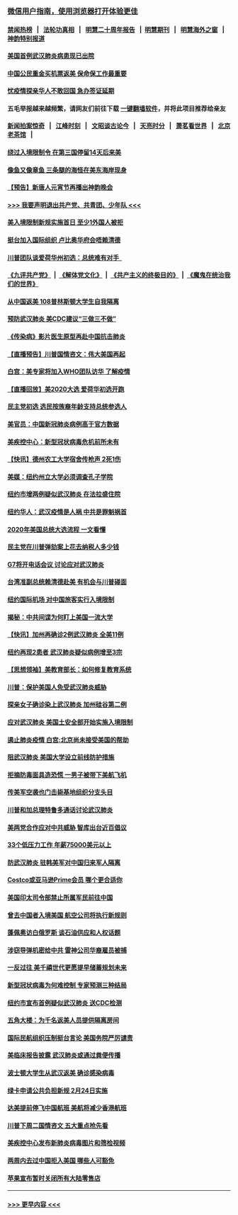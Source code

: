 ### [微信用户指南，使用浏览器打开体验更佳](https://github.com/gfw-breaker/banned-news1/blob/master/indexes/wechat-guide.md?t=0)
#### [禁闻热榜](热点新闻.md?t=0)  &nbsp;&nbsp;|&nbsp;&nbsp; [法轮功真相](https://github.com/gfw-breaker/truth/blob/master/README.md?t=0) &nbsp;&nbsp;|&nbsp;&nbsp; [明慧二十周年报告](https://github.com/gfw-breaker/mh-reports/blob/master/README.md?t=0) &nbsp;&nbsp;|&nbsp;&nbsp;[明慧期刊](https://github.com/gfw-breaker/mh-qikan) &nbsp;&nbsp;|&nbsp;&nbsp; [明慧海外之窗](https://github.com/gfw-breaker/mh-news/blob/master/README.md?t=0) &nbsp;&nbsp;|&nbsp;&nbsp; [神韵特别报道](https://github.com/gfw-breaker/mh-news/blob/master/shenyun.md?t=0)
#### [美国首例武汉肺炎病患现已出院](../pages/nsc412/n11842740.md?t=02042022) 
#### [中国公民重金买机票返美  保命保工作最重要](../pages/nsc412/n11843282.md?t=02042022) 
#### [忧疫情探亲华人不敢回国  急办签证延期](../pages/nsc412/n11843344.md?t=02042022) 
#### 五毛举报越来越频繁，请网友们前往下载 [一键翻墙软件](https://github.com/gfw-breaker/ssr-accounts)，并将此项目推荐给亲友
#### [新闻拍案惊奇](https://github.com/gfw-breaker/banned-news1/blob/master/pages/link4.md) &nbsp;&nbsp;|&nbsp;&nbsp; [江峰时刻](https://github.com/gfw-breaker/banned-news1/blob/master/pages/link4.md) &nbsp;&nbsp;|&nbsp;&nbsp; [文昭谈古论今](https://github.com/gfw-breaker/banned-news1/blob/master/pages/link4.md) &nbsp;&nbsp;|&nbsp;&nbsp; [天亮时分](https://github.com/gfw-breaker/banned-news1/blob/master/pages/link4.md) &nbsp;&nbsp;|&nbsp;&nbsp; [萧茗看世界](https://github.com/gfw-breaker/banned-news1/blob/master/pages/link4.md) &nbsp;&nbsp;|&nbsp;&nbsp; [北京老茶馆](https://github.com/gfw-breaker/banned-news1/blob/master/pages/link4.md) &nbsp;&nbsp;|&nbsp;&nbsp; 
#### [绕过入境限制令  在第三国停留14天后来美](../pages/nsc412/n11843341.md?t=02042022) 
#### [像鱼又像章鱼 三条腿的海怪在美东海岸现身](../pages/nsc412/n11843092.md?t=02042022) 
#### [【预告】新唐人元宵节再播出神韵晚会](../pages/nsc412/n11843192.md?t=02042022) 
#### [>>> 我要声明退出共产党、共青团、少年队 <<<](https://github.com/begood0513/goodnews/blob/master/quit/letter.md) 
#### [美入境限制新规实施首日 至少1外国人被拒](../pages/nsc412/n11843058.md?t=02042022) 
#### [挺台加入国际组织 卢比奥华府会唔赖清德](../pages/nsc412/n11843023.md?t=02042022) 
#### [川普团队谈爱荷华州初选：总统难有对手  ](../pages/nsc412/n11842867.md?t=02042022) 
#### [《九评共产党》](https://github.com/begood0513/9ping.md/blob/master/README.md) &nbsp;|&nbsp; [《解体党文化》](../../../../jtdwh.md/blob/master/README.md)  &nbsp;|&nbsp; [《共产主义的终极目的》](../../../../gczydzjmd.md/blob/master/README.md) &nbsp;|&nbsp; [《魔鬼在统治我们的世界》](../../../../mgztzwmdsj.md/blob/master/README.md) 
#### [从中国返美 108普林斯顿大学生自我隔离](../pages/nsc412/n11842714.md?t=02042022) 
#### [预防武汉肺炎 美CDC建议“三做三不做”](../pages/nsc412/n11842700.md?t=02042022) 
#### [《传染病》影片医生原型再赴中国抗击肺炎](../pages/nsc412/n11842626.md?t=02042022) 
#### [【直播预告】川普国情咨文：伟大美国再起](../pages/nsc412/n11842079.md?t=02042022) 
#### [白宫：美专家将加入WHO团队访华 了解疫情](../pages/nsc412/n11842198.md?t=02042022) 
#### [【直播回放】美2020大选 爱荷华初选开跑](../pages/nsc412/n11841820.md?t=02042022) 
#### [民主党初选 选民按族裔年龄支持总统参选人](../pages/nsc412/n11842239.md?t=02042022) 
#### [美官员：中国新冠肺炎病例高于官方数据](../pages/nsc412/n11842452.md?t=02042022) 
#### [美疾控中心：新型冠状病毒危机前所未有](../pages/nsc412/n11842406.md?t=02042022) 
#### [【快讯】德州农工大学宿舍传枪声 2死1伤](../pages/nsc412/n11842279.md?t=02042022) 
#### [美媒：纽约州立大学必须调查孔子学院](../pages/nsc412/n11840637.md?t=02042022) 
#### [纽约市增两例疑似武汉肺炎 在法拉盛住院](../pages/nsc412/n11840625.md?t=02042022) 
#### [纽约华人：武汉疫情是人祸 中共是罪魁祸首](../pages/nsc412/n11840631.md?t=02042022) 
#### [2020年美国总统大选流程 一文看懂](../pages/nsc412/n11842056.md?t=02042022) 
#### [民主党在川普弹劾案上花去纳税人多少钱](../pages/nsc412/n11841941.md?t=02042022) 
#### [G7将开电话会议 讨论应对武汉肺炎](../pages/nsc412/n11841658.md?t=02042022) 
#### [台湾准副总统赖清德赴美 有机会与川普碰面](../pages/nsc412/n11841332.md?t=02042022) 
#### [纽约国际机场  对中国旅客实行入境限制](../pages/nsc412/n11840619.md?t=02042022) 
#### [揭秘：中共间谍为何盯上美国一流大学](../pages/nsc412/n11840270.md?t=02042022) 
#### [【快讯】加州再确诊2例武汉肺炎 全美11例](../pages/nsc412/n11840339.md?t=02042022) 
#### [纽约再现2患者 武汉肺炎疑似病例增至3宗](../pages/nsc412/n11840010.md?t=02042022) 
#### [【思想领袖】美教育部长：如何修复教育系统](../pages/nsc412/n11690865.md?t=02042022) 
#### [川普：保护美国人免受武汉肺炎威胁](../pages/nsc412/n11839718.md?t=02042022) 
#### [探亲女子确诊染上武汉肺炎 加州硅谷第二例](../pages/nsc412/n11839784.md?t=02042022) 
#### [应对武汉肺炎 美国土安全部开始实施入境限制](../pages/nsc412/n11839729.md?t=02042022) 
#### [遏止肺炎疫情 白宫:北京尚未接受美国的帮助](../pages/nsc412/n11839660.md?t=02042022) 
#### [阻武汉肺炎 美国大学设立前线防护措施](../pages/nsc412/n11839479.md?t=02042022) 
#### [拒摘防毒面具造恐慌 一男子被带下美航飞机](../pages/nsc412/n11839455.md?t=02042022) 
#### [传美军空袭也门击毙基地组织分支头目](../pages/nsc412/n11839210.md?t=02042022) 
#### [川普和加总理特鲁多通话讨论武汉肺炎](../pages/nsc412/n11839128.md?t=02042022) 
#### [美两党合作应对中共威胁 智库出台近百倡议](../pages/nsc412/n11838437.md?t=02042022) 
#### [33个低压力工作 年薪75000美元以上](../pages/nsc412/n11834441.md?t=02042022) 
#### [防武汉肺炎 驻韩美军对中国归来军人隔离](../pages/nsc412/n11838970.md?t=02042022) 
#### [Costco或亚马逊Prime会员 哪个更合适你](../pages/nsc412/n11834459.md?t=02042022) 
#### [美国印太司令部禁止所属军民前往中国](../pages/nsc412/n11838418.md?t=02042022) 
#### [曾去中国者入境美国 航空公司将执行新规则](../pages/nsc412/n11838375.md?t=02042022) 
#### [蓬佩奥访白俄罗斯 谈石油供应和人权话题](../pages/nsc412/n11838242.md?t=02042022) 
#### [涉窃导弹机密给中共 雷神公司华裔雇员被捕](../pages/nsc412/n11838129.md?t=02042022) 
#### [一反过往 美千禧世代更愿提早储蓄规划未来](../pages/nsc412/n11837601.md?t=02042022) 
#### [新型冠状病毒为何难控制 专家预测三种结局](../pages/nsc412/n11838002.md?t=02042022) 
#### [纽约市宣布首例疑似武汉肺炎 送CDC检测](../pages/nsc412/n11837852.md?t=02042022) 
#### [五角大楼：为千名返美人员提供隔离房间](../pages/nsc412/n11837831.md?t=02042022) 
#### [国际民航组织压制挺台言论 美国务院严厉谴责](../pages/nsc412/n11837791.md?t=02042022) 
#### [美临床报告披露 武汉肺炎或通过粪便传播](../pages/nsc412/n11837626.md?t=02042022) 
#### [波士顿大学生从武汉返美 确诊感染病毒](../pages/nsc412/n11837580.md?t=02042022) 
#### [绿卡申请公共负担新规 2月24日实施](../pages/nsc412/n11836634.md?t=02042022) 
#### [达美提前停飞中国航班 美航将减少香港航班](../pages/nsc412/n11837649.md?t=02042022) 
#### [川普下周二国情咨文 五大重点抢先看](../pages/nsc412/n11837512.md?t=02042022) 
#### [美疾控中心发布新肺炎病毒图片和筛检视频](../pages/nsc412/n11837491.md?t=02042022) 
#### [两周内去过中国拒入美国 哪些人可豁免](../pages/nsc412/n11837400.md?t=02042022) 
#### [苹果宣布暂时关闭所有大陆零售店](../pages/nsc412/n11837097.md?t=02042022) 

----
#### [ >>> 更早内容 <<< ](../indexes/nsc412-earlier.md)
